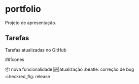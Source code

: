 # portfolio
Projeto de apresentação. 

## Tarefas

Tarefas atualizadas no GitHub

##Ícones

:package: nova funcionalidade
:up: atualização
:beatle: correção de bug
:checkred_flg: release